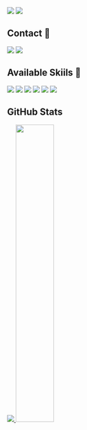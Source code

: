 <img src="https://capsule-render.vercel.app/api?type=waving&color=F6EEBF&height=120&section=footer&text=Hello_World&fontSize=30&animation=fadeIn&fontAlignY=60&fontAlign=80&fontColor=ffffff" />

<a href="https://hits.seeyoufarm.com">
	<img src="https://hits.seeyoufarm.com/api/count/incr/badge.svg?url=https%3A%2F%2Fgithub.com%2Fyoung-jii&count_bg=%2379C83D&title_bg=%23555555&icon=googlesearchconsole.svg&icon_color=%23E7E7E7&title=helllo&edge_flat=false"/>
</a>

<h2> Contact 👋 </h2>
<div>
	<img src = "http://img.shields.io/badge/-Tech%20blog-black?style=flat-square&logo=github&link=https://young-jii.github.io/"/>
	<img src = "https://img.shields.io/badge/Gmail-d14836?style=flat-square&logo=Gmail&logoColor=white&link=mailto:forest66young@gmail.com"/>
</div>

<h2> Available Skiils 🦾 </h2>
<div>
	<img src = "https://img.shields.io/badge/Python-3776AB?style=flat-square&logo=Python&logoColor=white"/>
	<img src = "https://img.shields.io/badge/Pandas-130754?style=flat-square&logo=pandas&logoColor=white"/>
	<img src = "https://img.shields.io/badge/MySQL-23728B?style=flat-square&logo=MySQL&logoColor=white"/>
	<img src = "https://img.shields.io/badge/Django-0C382A?style=flat-square&logo=Django&logoColor=white"/>
	<img src = "https://img.shields.io/badge/JavaScript-F7DF1E?style=flat-square&logo=JavaScript&logoColor=white"/>
	<img src = "https://img.shields.io/badge/Photoshop-051D35?style=flat-square&logo=adobephotoshop&logoColor=white"/>
</div>

<h2> GitHub Stats </h2>
<a href="s">
	<img src = "https://github-readme-stats.vercel.app/api?username=young-jii&show_icons=true&theme=vue"/>
</a>
<a href="s">
	<img src = "https://github-readme-stats.vercel.app/api/top-langs/?username=young-jii&show_icons=true&theme=vue" width="42%"/></a>

